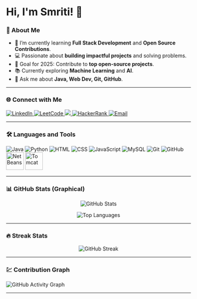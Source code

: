 # Hi, I'm Smriti! 👋

### 🚀 About Me  
- 🌱 I’m currently learning **Full Stack Development** and **Open Source Contributions**.  
- 💻 Passionate about **building impactful projects** and solving problems.  
- 🎯 Goal for 2025: Contribute to **top open-source projects**.  
- 📚 Currently exploring **Machine Learning** and **AI**.  
- 💬 Ask me about **Java, Web Dev, Git, GitHub**.

---

### 🌐 Connect with Me  
<p align="left">
  <!-- LinkedIn -->
  <a href="https://www.linkedin.com/in/smriti-prajapati" target="_blank">
    <img src="https://img.icons8.com/color/48/000000/linkedin.png" alt="LinkedIn"/>
  </a>
  <!-- LeetCode -->
  <a href="https://leetcode.com/u/Smriti_Prajapati/" target="_blank">
    <img src="https://img.icons8.com/external-tal-revivo-shadow-tal-revivo/48/000000/external-level-up-your-coding-skills-and-quickly-land-a-job-logo-shadow-tal-revivo.png" alt="LeetCode"/>
  </a>
  <!-- Codeforces -->
  <a href="https://codeforces.com/profile/VITBLionSmriti" target="_blank">
    <img src="https://img.shields.io/badge/Codeforces-445F9D?style=for-the-badge&logo=codeforces&logoColor=white" />
  </a>
  <!-- HackerRank -->
  <a href="https://www.hackerrank.com/profile/smritiprajapati1" target="_blank">
    <img src="https://img.icons8.com/external-tal-revivo-color-tal-revivo/48/000000/external-hackerrank-is-a-technology-company-that-focuses-on-competitive-programming-logo-color-tal-revivo.png" alt="HackerRank"/>
  </a>
  <!-- Email -->
  <a href="mailto:smritiprajapati15@gmail.com">
    <img src="https://img.icons8.com/color/48/000000/gmail-new.png" alt="Email"/>
  </a>
</p>

---

### 🛠️ Languages and Tools  
<p>
  <img src="https://img.icons8.com/color/48/000000/java-coffee-cup-logo.png" alt="Java"/>
  <img src="https://img.icons8.com/color/48/000000/python.png" alt="Python"/>
  <img src="https://img.icons8.com/color/48/000000/html-5.png" alt="HTML"/>
  <img src="https://img.icons8.com/color/48/000000/css3.png" alt="CSS"/>
  <img src="https://img.icons8.com/color/48/000000/javascript.png" alt="JavaScript"/>
  <img src="https://img.icons8.com/color/48/000000/mysql-logo.png" alt="MySQL"/>
  <img src="https://img.icons8.com/color/48/000000/git.png" alt="Git"/>
  <img src="https://img.icons8.com/color/48/000000/github.png" alt="GitHub"/>
  <img src="https://upload.wikimedia.org/wikipedia/commons/9/98/Apache_NetBeans_Logo.svg" width="48" height="48" alt="NetBeans" />
  <img src="https://upload.wikimedia.org/wikipedia/commons/f/fe/Apache_Tomcat_logo.svg" width="48" height="48" alt="Tomcat" />

</p>

---

### 📊 GitHub Stats (Graphical)  
<p align="center">
  <img src="https://github-readme-stats.vercel.app/api?username=Smriti-Prajapati&show_icons=true&theme=radical" alt="GitHub Stats" />
</p>

<p align="center">
  <img src="https://github-readme-stats.vercel.app/api/top-langs/?username=Smriti-Prajapati&layout=compact&theme=radical" alt="Top Languages"/>
</p>

---

### 🔥 Streak Stats  
<p align="center">
  <img src="https://streak-stats.demolab.com?user=Smriti-Prajapati&theme=radical" alt="GitHub Streak"/>
</p>

---

### 💹 Contribution Graph  
![GitHub Activity Graph](https://github-readme-activity-graph.vercel.app/graph?username=Smriti-Prajapati&theme=react-dark&hide_border=true&area=true)

---
